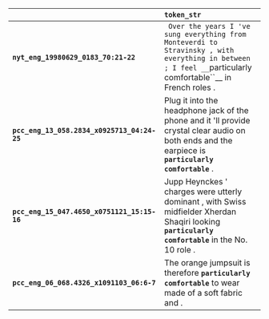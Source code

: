 |                                             | `token_str`                                                                                                                                                    |
|:--------------------------------------------|:---------------------------------------------------------------------------------------------------------------------------------------------------------------|
| **`nyt_eng_19980629_0183_70:21-22`**        | `` Over the years I 've sung everything from Monteverdi to Stravinsky , with everything in between ; I feel __``particularly comfortable``__ in French roles . |
| **`pcc_eng_13_058.2834_x0925713_04:24-25`** | Plug it into the headphone jack of the phone and it 'll provide crystal clear audio on both ends and the earpiece is __``particularly comfortable``__ .        |
| **`pcc_eng_15_047.4650_x0751121_15:15-16`** | Jupp Heynckes ' charges were utterly dominant , with Swiss midfielder Xherdan Shaqiri looking __``particularly comfortable``__ in the No. 10 role .            |
| **`pcc_eng_06_068.4326_x1091103_06:6-7`**   | The orange jumpsuit is therefore __``particularly comfortable``__ to wear made of a soft fabric and .                                                          |